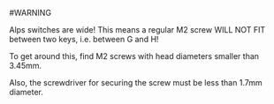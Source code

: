 #WARNING

Alps switches are wide! This means a regular M2 screw WILL NOT FIT between two keys, i.e. between G and H!

To get around this, find M2 screws with head diameters smaller than 3.45mm.

Also, the screwdriver for securing the screw must be less than 1.7mm diameter.
